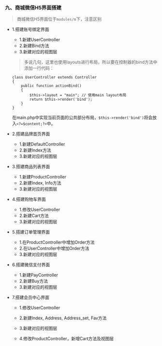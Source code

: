 ### 九、商城微信H5界面搭建

> 商城微信H5界面位于`modules/m`下，注意区别
- 1.搭建账号绑定界面
    * 1.新建UserController
    * 2.新建Bind方法
    * 3.新建对应的视图层
    > 多说几句，这里也使用layouts进行布局，所以要在控制器的bind方法中添加一行代码：
    ```
    class UserController extends Controller
    {
        public function actionBind()
        {
            $this->layout = "main"; // 使用main layout布局
            return $this->render('bind');
        }
    }
    ```
    
    在main.php中实现当前页面的公共部分布局，`$this->render('bind')`将会放入`<?=$content;?>`中。
- 2.搭建品牌首页界面
    * 1.新建DefaultController
    * 2.新建Index方法
    * 3.新建对应的视图层
- 3.搭建商品列表界面
    * 1.新建ProductController
    * 2.新建Index, Info方法
    * 3.新建对应的视图层
- 4.搭建购物车界面
    * 1.修改UserController
    * 2.新建Cart方法
    * 3.新建对应的视图层
- 5.搭建订单管理界面
    * 1.在ProductController中增加Order方法
    * 2.在UserController中增加Order方法
    * 3.新建对应的视图层
- 6.搭建微信支付界面
    * 1.新建PayController
    * 2.新建Buy方法
    * 3.新建对应的视图层
- 7.搭建会员中心界面
    * 1.修改UserController
    * 2.新建Index, Address, Address_set, Fav方法
    * 3.新建对应的视图层
    
    * 4.修改ProductController，新增Cart方法及视图层